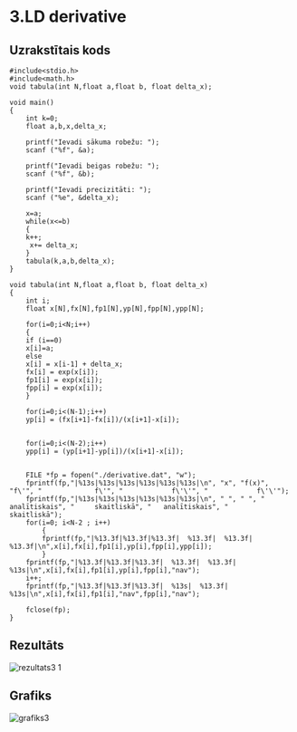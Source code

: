 # 3.LD derivative

## Uzrakstītais kods
```
#include<stdio.h>
#include<math.h>
void tabula(int N,float a,float b, float delta_x);

void main()
{
    int k=0;
    float a,b,x,delta_x;

    printf("Ievadi sākuma robežu: ");
    scanf ("%f", &a);

    printf("Ievadi beigas robežu: ");
    scanf ("%f", &b);

    printf("Ievadi precizitāti: ");
    scanf ("%e", &delta_x);

    x=a;
    while(x<=b)
    {
    k++;
     x+= delta_x;
    }
    tabula(k,a,b,delta_x);
}

void tabula(int N,float a,float b, float delta_x)
{
    int i;
    float x[N],fx[N],fp1[N],yp[N],fpp[N],ypp[N];
 
    for(i=0;i<N;i++)
    {
    if (i==0)
    x[i]=a;
    else
    x[i] = x[i-1] + delta_x;
    fx[i] = exp(x[i]);
    fp1[i] = exp(x[i]);
    fpp[i] = exp(x[i]);
    }

    for(i=0;i<(N-1);i++)
    yp[i] = (fx[i+1]-fx[i])/(x[i+1]-x[i]);


    for(i=0;i<(N-2);i++)
    ypp[i] = (yp[i+1]-yp[i])/(x[i+1]-x[i]);
    

    FILE *fp = fopen("./derivative.dat", "w");
    fprintf(fp,"|%13s|%13s|%13s|%13s|%13s|%13s|\n", "x", "f(x)", "f\'", "             f\'", "            f\'\'", "            f\'\'");
    fprintf(fp,"|%13s|%13s|%13s|%13s|%13s|%13s|\n", " ", " ", " analītiskais", "     skaitliskā", "   analītiskais", "     skaitliskā");
    for(i=0; i<N-2 ; i++)
        {
        fprintf(fp,"|%13.3f|%13.3f|%13.3f|  %13.3f|  %13.3f|  %13.3f|\n",x[i],fx[i],fp1[i],yp[i],fpp[i],ypp[i]);
        }   
    fprintf(fp,"|%13.3f|%13.3f|%13.3f|  %13.3f|  %13.3f|  %13s|\n",x[i],fx[i],fp1[i],yp[i],fpp[i],"nav");
    i++;
    fprintf(fp,"|%13.3f|%13.3f|%13.3f|  %13s|  %13.3f|  %13s|\n",x[i],fx[i],fp1[i],"nav",fpp[i],"nav");
    
    fclose(fp);
}
```
## Rezultāts
![rezultats3 1](https://user-images.githubusercontent.com/90239365/149642871-ad2b7189-039c-4fb3-80bc-9e9d0c0d9e22.png)
## Grafiks
![grafiks3](https://user-images.githubusercontent.com/90239365/149642882-b9622bab-c476-42e7-ae66-dcee8491722a.png)
